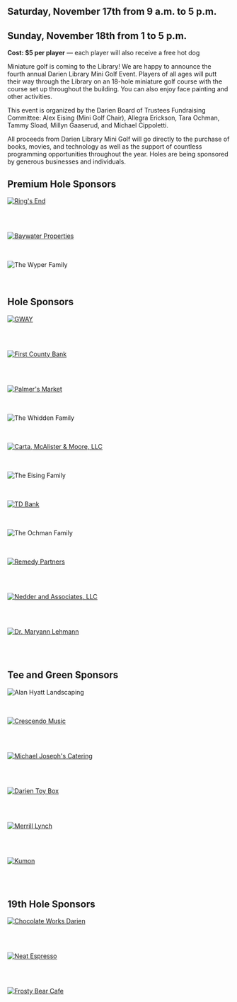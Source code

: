 ## Saturday, November 17th from 9 a.m. to 5 p.m.
## Sunday, November 18th from 1 to 5 p.m.

**Cost: $5 per player** &mdash; each player will also receive a free hot dog

Miniature golf is coming to the Library! We are happy to announce the fourth annual Darien Library Mini Golf Event. Players of all ages will putt their way through the Library on an 18-hole miniature golf course with the course set up throughout the building. You can also enjoy face painting and other activities.

This event is organized by the Darien Board of Trustees Fundraising Committee: Alex Eising (Mini Golf Chair), Allegra Erickson, Tara Ochman, Tammy Sload, Millyn Gaaserud, and Michael Cippoletti.

All proceeds from Darien Library Mini Golf will go directly to the purchase of books, movies, and technology as well as the support of countless programming opportunities throughout the year. 
Holes are being sponsored by generous businesses and individuals.

<div class="margin-bottom-50"></div>

<div class="text-center margin-bottom-50">
<h2 class="title-v2 title-center">Premium Hole Sponsors</h2>
</div>

<div class="row margin-bottom-30">
<div class="col-xs-6 col-sm-6 col-md-4">
<div class="text-center">

<a href="https://dar.to/2i2BalU"><img class="img-responsive" alt="Ring's End" title="Ring's End" src="/uploads/darien_community/minigolf/rings_end.jpg" /></a>

<div class="margin-bottom-10"></div>    
<br />
<br />

</div>
</div>
<div class="col-xs-6 col-sm-6 col-md-4">
<div class="text-center">

<a href="https://dar.to/2i4LeuK"><img class="img-responsive" alt="Baywater Properties" title="Baywater Properties" src="/uploads/darien_community/minigolf/baywater.jpg" /></a>

<div class="margin-bottom-10"></div>    
<br />
<br />

</div>
</div>
<div class="col-xs-6 col-sm-6 col-md-4">
<div class="text-center">

<img class="img-responsive" src="/uploads/darien_community/minigolf/wyper_family.png" alt="The Wyper Family" title="The Wyper Family"/>

<div class="margin-bottom-10"></div>    
<br />
<br />

</div>
</div>
</div>



<div class="text-center margin-bottom-50">
<h2 class="title-v2 title-center">Hole Sponsors</h2>
</div>

<div class="row margin-bottom-30">
<div class="col-xs-6 col-sm-6 col-md-3">
<div class="text-center">

<a href="https://dar.to/2i2E75N"><img class="img-responsive" alt="GWAY" title="GWAY" src="/uploads/darien_community/minigolf/gway.jpg" /></a>

<div class="margin-bottom-10"></div>    
<br />
<br />

</div>
</div>
<div class="col-xs-6 col-sm-6 col-md-3">
<div class="text-center">

<a href="https://dar.to/2i5j16M"><img class="img-responsive" alt="First County Bank" title="First County Bank" src="/uploads/darien_community/minigolf/first_county_bank.jpg" /></a>

<div class="margin-bottom-10"></div>    
<br />
<br />

</div>
</div>
<div class="col-xs-6 col-sm-6 col-md-3">
<div class="text-center">

<a href="https://dar.to/2i5bwgi"><img class="img-responsive" alt="Palmer's Market" title="Palmer's Market" src="/uploads/darien_community/minigolf/palmers_web.jpg" /></a>

<div class="margin-bottom-10"></div>    
<br />
<br />

</div>
</div>
<div class="col-xs-6 col-sm-6 col-md-3">
<div class="text-center">

<img class="img-responsive" alt="The Whidden Family" title="The Whidden Family" src="/uploads/darien_community/minigolf/whidden_family.jpg" />

<div class="margin-bottom-10"></div>    
<br />
<br />

</div>
</div>
</div>

<div class="row margin-bottom-30">
<div class="col-xs-6 col-sm-6 col-md-3">
<div class="text-center">

<a href="https://dar.to/2i5jxBK"><img class="img-responsive" alt="Carta, McAlister & Moore, LLC" title="Carta, McAlister & Moore, LLC" src="/uploads/darien_community/minigolf/cmm_llc.jpg" /></a>

<div class="margin-bottom-10"></div>    
<br />
<br />

</div>
</div>
<div class="col-xs-6 col-sm-6 col-md-3">
<div class="text-center">

<img class="img-responsive" alt="The Eising Family" title="The Eising Family" src="/uploads/darien_community/minigolf/eising_family.jpg" />

<div class="margin-bottom-10"></div>    
<br />
<br />

</div>
</div>
<div class="col-xs-6 col-sm-6 col-md-3">
<div class="text-center">

<a href="https://dar.to/2i5wJGJ"><img class="img-responsive" alt="TD Bank" title="TD Bank" src="/uploads/darien_community/minigolf/td_bank.jpg" /></a>

<div class="margin-bottom-10"></div>    
<br />
<br />

</div>
</div>
<div class="col-xs-6 col-sm-6 col-md-3">
<div class="text-center">

<img class="img-responsive" alt="The Ochman Family" title="The Ochman Family" src="/uploads/darien_community/minigolf/ochman_family.jpg" />


<div class="margin-bottom-10"></div>    
<br />
<br />

</div>
</div>
</div>

<div class="row margin-bottom-30">
<div class="col-xs-6 col-sm-6 col-md-3">
<div class="text-center">

<a href="https://dar.to/2i46vo2"><img class="img-responsive" alt="Remedy Partners" title="Remedy Partners" src="/uploads/darien_community/minigolf/remedy.jpg" /></a>

<div class="margin-bottom-10"></div>    
<br />
<br />

</div>
</div>

<div class="col-xs-6 col-sm-6 col-md-3">
<div class="text-center">

<a href="https://dar.to/2i2BIIu"><img class="img-responsive" alt="Nedder and Associates, LLC" title="Nedder and Associates, LLC" src="/uploads/darien_community/minigolf/nedder.jpg" /></a>

<div class="margin-bottom-10"></div>    
<br />
<br />

</div>
</div>

<div class="col-xs-6 col-sm-6 col-md-3">
<div class="text-center">

<a href="https://dar.to/2i4O3f6"><img class="img-responsive" alt="Dr. Maryann Lehmann" title="Dr. Maryann Lehmann" src="/uploads/darien_community/minigolf/maryann_lehmann.jpg" /></a>

<div class="margin-bottom-10"></div>    
<br />
<br />

</div>
</div>
</div>

<div class="text-center margin-bottom-50">
<h2 class="title-v2 title-center">Tee and Green Sponsors</h2>
</div>

<div class="row margin-bottom-30">
<div class="col-xs-6 col-sm-6 col-md-4">
<div class="text-center">

<img class="img-responsive" alt="Alan Hyatt Landscaping" title="Alan Hyatt Landscaping" src="/uploads/darien_community/minigolf/alan_hyatt_landscaping.jpg" />

<div class="margin-bottom-10"></div>    
<br />
<br />

</div>
</div>
<div class="col-xs-6 col-sm-6 col-md-4">
<div class="text-center">

<a href="https://dar.to/2i6iEsD"><img class="img-responsive" alt="Crescendo Music" title="Crescendo Music" src="/uploads/darien_community/minigolf/crescendo.jpg" /></a>

<div class="margin-bottom-10"></div>    
<br />
<br />

</div>
</div>
<div class="col-xs-6 col-sm-6 col-md-4">
<div class="text-center">

<a href="https://dar.to/2i4f42o"><img class="img-responsive" alt="Michael Joseph's Catering" title="Michael Joseph's Catering" src="/uploads/darien_community/minigolf/michael_joesphs_catering.jpg" /></a>

<div class="margin-bottom-10"></div>    
<br />
<br />

</div>
</div>
</div>

<div class="row margin-bottom-30">
<div class="col-md-4">
<div class="text-center">

<a href="https://dar.to/2i7cXuQ"><img class="img-responsive" alt="Darien Toy Box" title="Darien Toy Box" src="/uploads/darien_community/minigolf/darien_toy_box.jpg" /></a>

<div class="margin-bottom-10"></div>    
<br />
<br />

</div>
</div>
<div class="col-md-4">
<div class="text-center">

<a href="https://dar.to/2i2ERI7"><img class="img-responsive" alt="Merrill Lynch" title="Merrill Lynch" src="/uploads/darien_community/minigolf/merrill_lynch.jpg" /></a>

<div class="margin-bottom-10"></div>    
<br />
<br />

</div>
</div>
<div class="col-md-4">
<div class="text-center">

<a href="https://dar.to/2i5bLrI"><img class="img-responsive" alt="Kumon" title="Kumon of Darien" src="/uploads/darien_community/minigolf/kumon.jpg" /></a>

<div class="margin-bottom-10"></div>    
<br />
<br />

</div>
</div>
</div>



<h2 class="title-v2 title-center">19th Hole Sponsors</h2>
</div>

<div class="row margin-bottom-30">
<div class="col-xs-6 col-sm-6 col-md-4">
<div class="text-center">

<a href="https://dar.to/2i5hn5b"><img class="img-responsive" alt="Chocolate Works Darien" title="Chocolate Works Darien" src="/uploads/darien_community/minigolf/chocolate_works_darien.jpg" /></a>

<div class="margin-bottom-10"></div>    
<br />
<br />

</div>
</div>
<div class="col-xs-6 col-sm-6 col-md-4">
<div class="text-center">

<a href="http://neatcoffee.com/"><img class="img-responsive" alt="Neat Espresso" title="Neat Espresso" src="/uploads/darien_community/minigolf/neat_espresso.jpg" /></a>

<div class="margin-bottom-10"></div>    
<br />
<br />

</div>
</div>
<div class="col-xs-6 col-sm-6 col-md-4">
<div class="text-center">

<a href="https://dar.to/2i4BXmn"><img class="img-responsive" src="/uploads/darien_community/minigolf/frosty_bear_cafe.jpg" alt="Frosty Bear Cafe" title="Frosty Bear Cafe"/></a>

<div class="margin-bottom-10"></div>    
<br />
<br />

</div>
</div>
</div>



<div class="margin-bottom-20"></div>